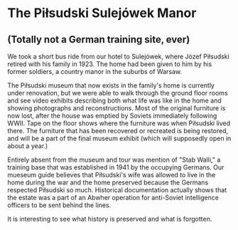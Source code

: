 The Piłsudski Sulejówek Manor
===========

(Totally not a German training site, ever)
---------

We took a short bus ride from our hotel to Sulejówek, where Józef Piłsudski retired with his family in 1923. 
The home had been given to him by his former soldiers, a country manor in the suburbs of Warsaw.

The Piłsudski museum that now exists in the family's home is currently under renovation, but we were able to walk through the ground floor rooms and see video exhibits describing both what life was like in the home and showing photographs and reconstructions.
Most of the original furniture is now lost, after the house was emptied by Soviets immediately following WWII. 
Tape on the floor shows where the furniture was when Piłsudski lived there. 
The furniture that has been recovered or recreated is being restored, and will be a part of the final museum exhibit (which will supposedly open in about a year.)

Entirely absent from the museum and tour was mention of "Stab Walli," a training base that was established in 1941 by the occupying Germans. 
Our mueseum guide believes that Piłsudski's wife was allowed to live in the home during the war and the home preserved because the Germans respected Piłsudski so much.
Historical documentation actually shows that the estate was a part of an Abwher operation for anti-Soviet intelligence officers to be sent behind the lines.

It is interesting to see what history is preserved and what is forgotten.